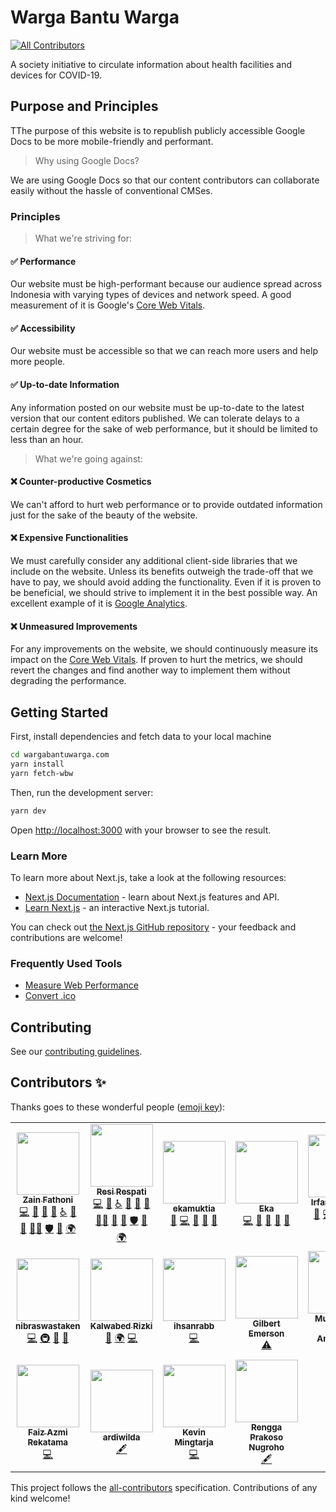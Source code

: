 # Warga Bantu Warga
<!-- ALL-CONTRIBUTORS-BADGE:START - Do not remove or modify this section -->
[![All Contributors](https://img.shields.io/badge/all_contributors-18-orange.svg?style=flat-square)](#contributors-)
<!-- ALL-CONTRIBUTORS-BADGE:END -->

A society initiative to circulate information about health facilities and devices for COVID-19.

## Purpose and Principles

TThe purpose of this website is to republish publicly accessible Google Docs to be more mobile-friendly and performant.

> Why using Google Docs?

We are using Google Docs so that our content contributors can collaborate easily without the hassle of conventional CMSes.

### Principles

> What we're striving for:

#### ✅ Performance

Our website must be high-performant because our audience spread across Indonesia with varying types of devices and network speed. A good measurement of it is Google's [Core Web Vitals](https://web.dev/vitals/).

#### ✅ Accessibility

Our website must be accessible so that we can reach more users and help more people.

#### ✅ Up-to-date Information

Any information posted on our website must be up-to-date to the latest version that our content editors published. We can tolerate delays to a certain degree for the sake of web performance, but it should be limited to less than an hour.

> What we're going against:

#### ❌ Counter-productive Cosmetics

We can't afford to hurt web performance or to provide outdated information just for the sake of the beauty of the website.

#### ❌ Expensive Functionalities

We must carefully consider any additional client-side libraries that we include on the website. Unless its benefits outweigh the trade-off that we have to pay, we should avoid adding the functionality. Even if it is proven to be beneficial, we should strive to implement it in the best possible way. An excellent example of it is [Google Analytics](https://github.com/kawalcovid19/wargabantuwarga.com/issues/18).

#### ❌ Unmeasured Improvements

For any improvements on the website, we should continuously measure its impact on the [Core Web Vitals](https://web.dev/vitals/). If proven to hurt the metrics, we should revert the changes and find another way to implement them without degrading the performance.

## Getting Started

First, install dependencies and fetch data to your local machine

```bash
cd wargabantuwarga.com
yarn install
yarn fetch-wbw
```

Then, run the development server:

```bash
yarn dev
```

Open [http://localhost:3000](http://localhost:3000) with your browser to see the result.

### Learn More

To learn more about Next.js, take a look at the following resources:

- [Next.js Documentation](https://nextjs.org/docs) - learn about Next.js features and API.
- [Learn Next.js](https://nextjs.org/learn) - an interactive Next.js tutorial.

You can check out [the Next.js GitHub repository](https://github.com/vercel/next.js/) - your feedback and contributions are welcome!

### Frequently Used Tools

- [Measure Web Performance](https://web.dev/measure)
- [Convert .ico](https://icoconvert.com)

## Contributing

See our [contributing guidelines](CONTRIBUTING.md).

## Contributors ✨

Thanks goes to these wonderful people ([emoji key](https://allcontributors.org/docs/en/emoji-key)):

<!-- ALL-CONTRIBUTORS-LIST:START - Do not remove or modify this section -->
<!-- prettier-ignore-start -->
<!-- markdownlint-disable -->
<table>
  <tr>
    <td align="center"><a href="https://zainf.dev"><img src="https://avatars.githubusercontent.com/u/6315466?v=4?s=100" width="100px;" alt=""/><br /><sub><b>Zain Fathoni</b></sub></a><br /><a href="https://github.com/kawalcovid19/wargabantuwarga.com/commits?author=zainfathoni" title="Code">💻</a> <a href="#projectManagement-zainfathoni" title="Project Management">📆</a> <a href="https://github.com/kawalcovid19/wargabantuwarga.com/commits?author=zainfathoni" title="Documentation">📖</a> <a href="https://github.com/kawalcovid19/wargabantuwarga.com/pulls?q=is%3Apr+reviewed-by%3Azainfathoni" title="Reviewed Pull Requests">👀</a> <a href="#a11y-zainfathoni" title="Accessibility">️️️️♿️</a> <a href="#ideas-zainfathoni" title="Ideas, Planning, & Feedback">🤔</a> <a href="#maintenance-zainfathoni" title="Maintenance">🚧</a> <a href="#mentoring-zainfathoni" title="Mentoring">🧑‍🏫</a> <a href="#security-zainfathoni" title="Security">🛡️</a> <a href="#tool-zainfathoni" title="Tools">🔧</a> <a href="#translation-zainfathoni" title="Translation">🌍</a></td>
    <td align="center"><a href="https://resir014.xyz"><img src="https://avatars.githubusercontent.com/u/5663877?v=4?s=100" width="100px;" alt=""/><br /><sub><b>Resi Respati</b></sub></a><br /><a href="https://github.com/kawalcovid19/wargabantuwarga.com/commits?author=resir014" title="Code">💻</a> <a href="#design-resir014" title="Design">🎨</a> <a href="#a11y-resir014" title="Accessibility">️️️️♿️</a> <a href="https://github.com/kawalcovid19/wargabantuwarga.com/commits?author=resir014" title="Documentation">📖</a> <a href="#ideas-resir014" title="Ideas, Planning, & Feedback">🤔</a> <a href="#maintenance-resir014" title="Maintenance">🚧</a> <a href="#mentoring-resir014" title="Mentoring">🧑‍🏫</a> <a href="#projectManagement-resir014" title="Project Management">📆</a> <a href="https://github.com/kawalcovid19/wargabantuwarga.com/pulls?q=is%3Apr+reviewed-by%3Aresir014" title="Reviewed Pull Requests">👀</a> <a href="#security-resir014" title="Security">🛡️</a> <a href="#tool-resir014" title="Tools">🔧</a> <a href="#translation-resir014" title="Translation">🌍</a></td>
    <td align="center"><a href="https://github.com/ekamuktia"><img src="https://avatars.githubusercontent.com/u/9606523?v=4?s=100" width="100px;" alt=""/><br /><sub><b>ekamuktia</b></sub></a><br /><a href="https://github.com/kawalcovid19/wargabantuwarga.com/issues?q=author%3Aekamuktia" title="Bug reports">🐛</a> <a href="https://github.com/kawalcovid19/wargabantuwarga.com/commits?author=ekamuktia" title="Code">💻</a> <a href="#ideas-ekamuktia" title="Ideas, Planning, & Feedback">🤔</a> <a href="#maintenance-ekamuktia" title="Maintenance">🚧</a> <a href="https://github.com/kawalcovid19/wargabantuwarga.com/pulls?q=is%3Apr+reviewed-by%3Aekamuktia" title="Reviewed Pull Requests">👀</a></td>
    <td align="center"><a href="https://dev.to/@ekafyi"><img src="https://avatars.githubusercontent.com/u/6597211?v=4?s=100" width="100px;" alt=""/><br /><sub><b>Eka</b></sub></a><br /><a href="https://github.com/kawalcovid19/wargabantuwarga.com/commits?author=ekafyi" title="Code">💻</a> <a href="#design-ekafyi" title="Design">🎨</a> <a href="#ideas-ekafyi" title="Ideas, Planning, & Feedback">🤔</a> <a href="#maintenance-ekafyi" title="Maintenance">🚧</a> <a href="https://github.com/kawalcovid19/wargabantuwarga.com/pulls?q=is%3Apr+reviewed-by%3Aekafyi" title="Reviewed Pull Requests">👀</a></td>
    <td align="center"><a href="https://mazipan.space"><img src="https://avatars.githubusercontent.com/u/7221389?v=4?s=100" width="100px;" alt=""/><br /><sub><b>Irfan Maulana</b></sub></a><br /><a href="https://github.com/kawalcovid19/wargabantuwarga.com/issues?q=author%3Amazipan" title="Bug reports">🐛</a> <a href="https://github.com/kawalcovid19/wargabantuwarga.com/commits?author=mazipan" title="Code">💻</a> <a href="#ideas-mazipan" title="Ideas, Planning, & Feedback">🤔</a> <a href="#infra-mazipan" title="Infrastructure (Hosting, Build-Tools, etc)">🚇</a> <a href="#maintenance-mazipan" title="Maintenance">🚧</a> <a href="#mentoring-mazipan" title="Mentoring">🧑‍🏫</a> <a href="https://github.com/kawalcovid19/wargabantuwarga.com/pulls?q=is%3Apr+reviewed-by%3Amazipan" title="Reviewed Pull Requests">👀</a></td>
    <td align="center"><a href="http://taxfix.de"><img src="https://avatars.githubusercontent.com/u/6219895?v=4?s=100" width="100px;" alt=""/><br /><sub><b>Aditya Purwa</b></sub></a><br /><a href="https://github.com/kawalcovid19/wargabantuwarga.com/commits?author=adityapurwa" title="Code">💻</a> <a href="#ideas-adityapurwa" title="Ideas, Planning, & Feedback">🤔</a> <a href="#infra-adityapurwa" title="Infrastructure (Hosting, Build-Tools, etc)">🚇</a> <a href="#maintenance-adityapurwa" title="Maintenance">🚧</a> <a href="#tool-adityapurwa" title="Tools">🔧</a></td>
    <td align="center"><a href="https://www.linkedin.com/in/hanihusam/"><img src="https://avatars.githubusercontent.com/u/25399426?v=4?s=100" width="100px;" alt=""/><br /><sub><b>Hani Husamuddin</b></sub></a><br /><a href="https://github.com/kawalcovid19/wargabantuwarga.com/commits?author=hanihusam" title="Code">💻</a></td>
  </tr>
  <tr>
    <td align="center"><a href="https://github.com/nibraswastaken"><img src="https://avatars.githubusercontent.com/u/74199335?v=4?s=100" width="100px;" alt=""/><br /><sub><b>nibraswastaken</b></sub></a><br /><a href="https://github.com/kawalcovid19/wargabantuwarga.com/commits?author=nibraswastaken" title="Code">💻</a> <a href="#infra-nibraswastaken" title="Infrastructure (Hosting, Build-Tools, etc)">🚇</a> <a href="#tool-nibraswastaken" title="Tools">🔧</a> <a href="#ideas-nibraswastaken" title="Ideas, Planning, & Feedback">🤔</a></td>
    <td align="center"><a href="http://kalwabed.xyz"><img src="https://avatars.githubusercontent.com/u/49640654?v=4?s=100" width="100px;" alt=""/><br /><sub><b>Kalwabed Rizki</b></sub></a><br /><a href="https://github.com/kawalcovid19/wargabantuwarga.com/commits?author=kalwabed" title="Documentation">📖</a> <a href="#translation-kalwabed" title="Translation">🌍</a> <a href="https://github.com/kawalcovid19/wargabantuwarga.com/commits?author=kalwabed" title="Code">💻</a></td>
    <td align="center"><a href="https://github.com/ihsanrabb"><img src="https://avatars.githubusercontent.com/u/47909781?v=4?s=100" width="100px;" alt=""/><br /><sub><b>ihsanrabb</b></sub></a><br /><a href="https://github.com/kawalcovid19/wargabantuwarga.com/commits?author=ihsanrabb" title="Code">💻</a></td>
    <td align="center"><a href="https://github.com/emer7"><img src="https://avatars.githubusercontent.com/u/21377166?v=4?s=100" width="100px;" alt=""/><br /><sub><b>Gilbert Emerson</b></sub></a><br /><a href="https://github.com/kawalcovid19/wargabantuwarga.com/commits?author=emer7" title="Tests">⚠️</a></td>
    <td align="center"><a href="https://andriawan.com"><img src="https://avatars.githubusercontent.com/u/13099373?v=4?s=100" width="100px;" alt=""/><br /><sub><b>Muhammad Irwan Andriawan</b></sub></a><br /><a href="https://github.com/kawalcovid19/wargabantuwarga.com/commits?author=andriawan" title="Documentation">📖</a> <a href="#ideas-andriawan" title="Ideas, Planning, & Feedback">🤔</a> <a href="https://github.com/kawalcovid19/wargabantuwarga.com/issues?q=author%3Aandriawan" title="Bug reports">🐛</a></td>
    <td align="center"><a href="https://tjandradarmo.me"><img src="https://avatars.githubusercontent.com/u/46013258?v=4?s=100" width="100px;" alt=""/><br /><sub><b>Tjandra Darmo</b></sub></a><br /><a href="https://github.com/kawalcovid19/wargabantuwarga.com/commits?author=TjandraD" title="Documentation">📖</a></td>
    <td align="center"><a href="https://github.com/Namchee"><img src="https://avatars.githubusercontent.com/u/32661241?v=4?s=100" width="100px;" alt=""/><br /><sub><b>Cristopher</b></sub></a><br /><a href="https://github.com/kawalcovid19/wargabantuwarga.com/commits?author=Namchee" title="Code">💻</a></td>
  </tr>
  <tr>
    <td align="center"><a href="https://github.com/faizrktm"><img src="https://avatars.githubusercontent.com/u/46273747?v=4?s=100" width="100px;" alt=""/><br /><sub><b>Faiz Azmi Rekatama</b></sub></a><br /><a href="https://github.com/kawalcovid19/wargabantuwarga.com/commits?author=faizrktm" title="Code">💻</a></td>
    <td align="center"><a href="https://github.com/ardiwilda"><img src="https://avatars.githubusercontent.com/u/87063733?v=4?s=100" width="100px;" alt=""/><br /><sub><b>ardiwilda</b></sub></a><br /><a href="#content-ardiwilda" title="Content">🖋</a></td>
    <td align="center"><a href="http://linkedin.com/in/kevinmingtarja/"><img src="https://avatars.githubusercontent.com/u/69668484?v=4?s=100" width="100px;" alt=""/><br /><sub><b>Kevin Mingtarja</b></sub></a><br /><a href="https://github.com/kawalcovid19/wargabantuwarga.com/commits?author=kevinmingtarja" title="Code">💻</a></td>
    <td align="center"><a href="https://renggaprakosonugroho.my.id/"><img src="https://avatars.githubusercontent.com/u/14950309?v=4?s=100" width="100px;" alt=""/><br /><sub><b>Rengga Prakoso Nugroho</b></sub></a><br /><a href="#content-vzrenggamani" title="Content">🖋</a></td>
  </tr>
</table>

<!-- markdownlint-restore -->
<!-- prettier-ignore-end -->

<!-- ALL-CONTRIBUTORS-LIST:END -->

This project follows the [all-contributors](https://github.com/all-contributors/all-contributors) specification. Contributions of any kind welcome!